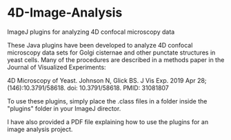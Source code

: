 # 4D-Image-Analysis
ImageJ plugins for analyzing 4D confocal microscopy data

These Java plugins have been developed to analyze 4D confocal microscopy data sets for Golgi cisternae and other punctate structures in yeast cells. Many of the procedures are described in a methods paper in the Journal of Visualized Experiments:

4D Microscopy of Yeast.
Johnson N, Glick BS.
J Vis Exp. 2019 Apr 28;(146):10.3791/58618. doi: 10.3791/58618.
PMID: 31081807 

To use these plugins, simply place the .class files in a folder inside the "plugins" folder in your ImageJ director.

I have also provided a PDF file explaining how to use the plugins for an image analysis project.
